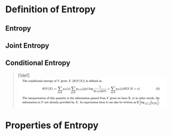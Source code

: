 # Definition of Entropy

## Entropy



## Joint Entropy




## Conditional Entropy
> [!def]
> ![](Information_Theory.assets/image-20240126150630798.png)



# Properties of Entropy

